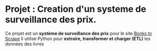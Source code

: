 # Projet : Creation d'un systeme de surveillance des prix.
Ce projet est un **système de surveillance des prix** pour le site [Books to Scrape](https://books.toscrape.com/)
Il utilise Python pour **extraire, transformer et charger (ETL)** les données des livres